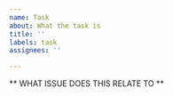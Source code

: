 ```yaml
---
name: Task
about: What the task is
title: ''
labels: task
assignees: ''

---
```


** WHAT ISSUE DOES THIS RELATE TO **
